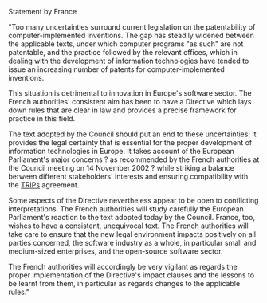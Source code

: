Statement by France

\"Too many uncertainties surround current legislation on the
patentability of computer-implemented inventions. The gap has steadily
widened between the applicable texts, under which computer programs \"as
such\" are not patentable, and the practice followed by the relevant
offices, which in dealing with the development of information
technologies have tended to issue an increasing number of patents for
computer-implemented inventions.

This situation is detrimental to innovation in Europe\'s software
sector. The French authorities\' consistent aim has been to have a
Directive which lays down rules that are clear in law and provides a
precise framework for practice in this field.

The text adopted by the Council should put an end to these
uncertainties; it provides the legal certainty that is essential for the
proper development of information technologies in Europe. It takes
account of the European Parliament\'s major concerns ? as recommended by
the French authorities at the Council meeting on 14 November 2002 ?
while striking a balance between different stakeholders\' interests and
ensuring compatibility with the [TRIPs](TRIPs "wikilink") agreement.

Some aspects of the Directive nevertheless appear to be open to
conflicting interpretations. The French authorities will study carefully
the European Parliament\'s reaction to the text adopted today by the
Council. France, too, wishes to have a consistent, unequivocal text. The
French authorities will take care to ensure that the new legal
environment impacts positively on all parties concerned, the software
industry as a whole, in particular small and medium-sized enterprises,
and the open-source software sector.

The French authorities will accordingly be very vigilant as regards the
proper implementation of the Directive\'s impact clauses and the lessons
to be learnt from them, in particular as regards changes to the
applicable rules.\"
